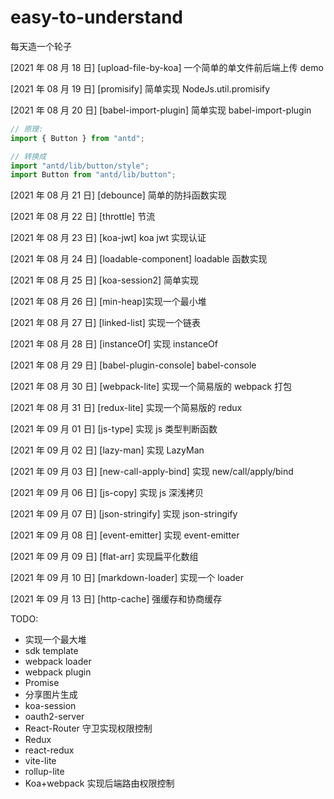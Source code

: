 # easy-to-understand

每天造一个轮子

[2021 年 08 月 18 日] [upload-file-by-koa] 一个简单的单文件前后端上传 demo

[2021 年 08 月 19 日] [promisify] 简单实现 NodeJs.util.promisify

[2021 年 08 月 20 日] [babel-import-plugin] 简单实现 babel-import-plugin

```js
// 原理:
import { Button } from "antd";

// 转换成
import "antd/lib/button/style";
import Button from "antd/lib/button";
```

[2021 年 08 月 21 日] [debounce] 简单的防抖函数实现

[2021 年 08 月 22 日] [throttle] 节流

[2021 年 08 月 23 日] [koa-jwt] koa jwt 实现认证

[2021 年 08 月 24 日] [loadable-component] loadable 函数实现

[2021 年 08 月 25 日] [koa-session2] 简单实现

[2021 年 08 月 26 日] [min-heap]实现一个最小堆

[2021 年 08 月 27 日] [linked-list] 实现一个链表

[2021 年 08 月 28 日] [instanceOf] 实现 instanceOf

[2021 年 08 月 29 日] [babel-plugin-console] babel-console

[2021 年 08 月 30 日] [webpack-lite] 实现一个简易版的 webpack 打包

[2021 年 08 月 31 日] [redux-lite] 实现一个简易版的 redux

[2021 年 09 月 01 日] [js-type] 实现 js 类型判断函数

[2021 年 09 月 02 日] [lazy-man] 实现 LazyMan

[2021 年 09 月 03 日] [new-call-apply-bind] 实现 new/call/apply/bind

[2021 年 09 月 06 日] [js-copy] 实现 js 深浅拷贝

[2021 年 09 月 07 日] [json-stringify] 实现 json-stringify

[2021 年 09 月 08 日] [event-emitter] 实现 event-emitter

[2021 年 09 月 09 日] [flat-arr] 实现扁平化数组

[2021 年 09 月 10 日] [markdown-loader] 实现一个 loader

[2021 年 09 月 13 日] [http-cache] 强缓存和协商缓存

TODO:

- 实现一个最大堆
- sdk template
- webpack loader
- webpack plugin
- Promise
- 分享图片生成
- koa-session
- oauth2-server
- React-Router 守卫实现权限控制
- Redux
- react-redux
- vite-lite
- rollup-lite
- Koa+webpack 实现后端路由权限控制
